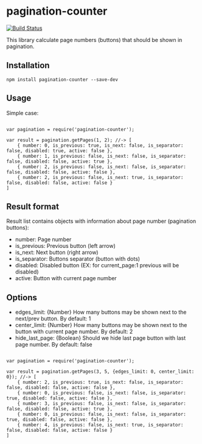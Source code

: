 # pagination-counter

[![Build Status](https://travis-ci.org/CourseTalk/pagination-counter.svg?branch=master)](https://travis-ci.org/CourseTalk/pagination-counter)

This library calculate page numbers (buttons) that should be shown in pagination.

## Installation

```
npm install pagination-counter --save-dev
```

## Usage

Simple case:

```

var pagination = require('pagination-counter');

var result = pagination.getPages(1, 2); //-> [
    { number: 0, is_previous: true, is_next: false, is_separator: false, disabled: true, active: false },
    { number: 1, is_previous: false, is_next: false, is_separator: false, disabled: false, active: true },
    { number: 2, is_previous: false, is_next: false, is_separator: false, disabled: false, active: false },
    { number: 2, is_previous: false, is_next: true, is_separator: false, disabled: false, active: false }
]

```

## Result format

Result list contains objects with information about page number (pagination buttons):

- number: Page number
- is_previous: Previous button (left arrow)
- is_next: Next button (right arrow)
- is_separator: Buttons separator (button with dots)
- disabled: Disabled button (EX: for current_page:1 previous will be disabled)
- active: Button with current page number

## Options

- edges_limit: {Number} How many buttons may be shown next to the next/prev button. By default: 1
- center_limit: {Number} How many buttons may be shown next to the button with current page number. By default: 2
- hide_last_page: {Boolean} Should we hide last page button with last page number. By default: false

```

var pagination = require('pagination-counter');

var result = pagination.getPages(3, 5, {edges_limit: 0, center_limit: 0}); //-> [
    { number: 2, is_previous: true, is_next: false, is_separator: false, disabled: false, active: false },
    { number: 0, is_previous: false, is_next: false, is_separator: true, disabled: false, active: false },
    { number: 3, is_previous: false, is_next: false, is_separator: false, disabled: false, active: true },
    { number: 0, is_previous: false, is_next: false, is_separator: true, disabled: false, active: false },
    { number: 4, is_previous: false, is_next: true, is_separator: false, disabled: false, active: false }
]

```

